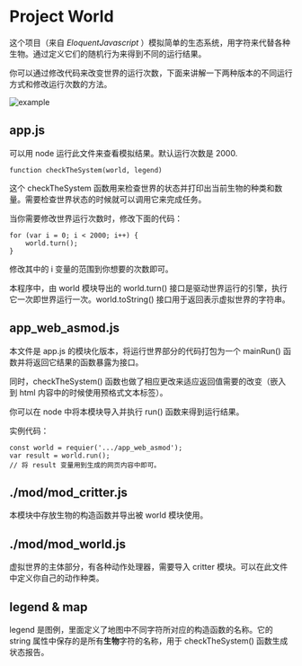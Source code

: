 # Project World

这个项目（来自 *EloquentJavascript* ）模拟简单的生态系统，用字符来代替各种生物。通过定义它们的随机行为来得到不同的运行结果。  
  
你可以通过修改代码来改变世界的运行次数，下面来讲解一下两种版本的不同运行方式和修改运行次数的方法。

![example](https://cl.ly/0c241y0T390Z/Image%202017-03-31%20at%207.39.28%20PM.png)

## app.js

可以用 node 运行此文件来查看模拟结果。默认运行次数是 2000.

    function checkTheSystem(world, legend) 

这个 checkTheSystem 函数用来检查世界的状态并打印出当前生物的种类和数量。需要检查世界状态的时候就可以调用它来完成任务。
  
当你需要修改世界运行次数时，修改下面的代码：

    for (var i = 0; i < 2000; i++) {
        world.turn();
    }

修改其中的 i 变量的范围到你想要的次数即可。
  
本程序中，由 world 模块导出的 world.turn() 接口是驱动世界运行的引擎，执行它一次即世界运行一次。world.toString() 接口用于返回表示虚拟世界的字符串。

## app_web_asmod.js

本文件是 app.js 的模块化版本，将运行世界部分的代码打包为一个 mainRun() 函数并将返回它结果的函数暴露为接口。
  
同时，checkTheSystem() 函数也做了相应更改来适应返回值需要的改变（嵌入到 html 内容中的时候使用预格式文本标签）。
  
你可以在 node 中将本模块导入并执行 run() 函数来得到运行结果。
  
实例代码：

    const world = requier('.../app_web_asmod');
    var result = world.run();
    // 将 result 变量用到生成的网页内容中即可。

## ./mod/mod_critter.js

本模块中存放生物的构造函数并导出被 world 模块使用。

## ./mod/mod_world.js

虚拟世界的主体部分，有各种动作处理器，需要导入 critter 模块。可以在此文件中定义你自己的动作种类。

## legend & map

legend 是图例，里面定义了地图中不同字符所对应的构造函数的名称。它的 string 属性中保存的是所有**生物**字符的名称，用于 checkTheSystem() 函数生成状态报告。